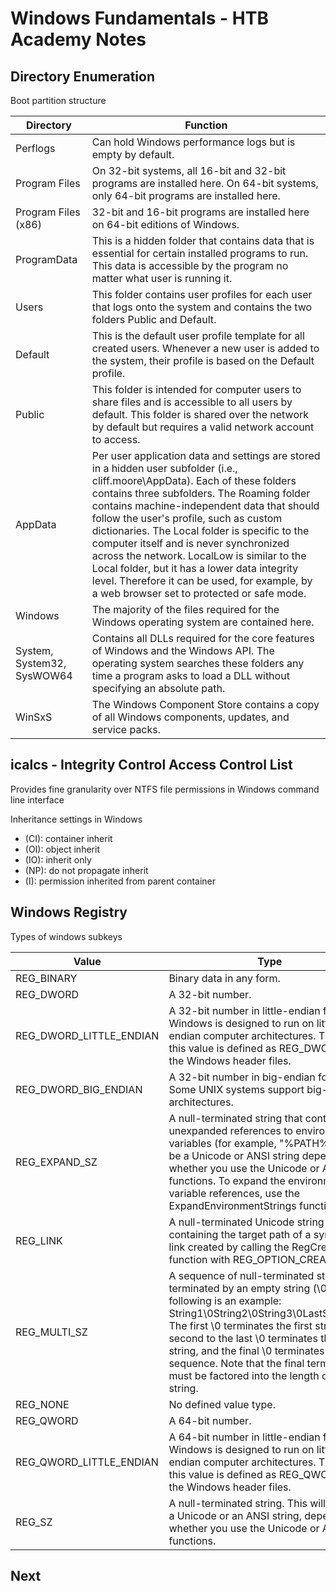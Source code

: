 # Windows Fundamentals - HTB Academy Notes

## Directory Enumeration 

Boot partition structure

| Directory | Function |
| --------- | -------- |
| Perflogs | Can hold Windows performance logs but is empty by default. |
| Program Files | On 32-bit systems, all 16-bit and 32-bit programs are installed here. On 64-bit systems, only 64-bit programs are installed here. |
| Program Files (x86) | 32-bit and 16-bit programs are installed here on 64-bit editions of Windows. |
| ProgramData | This is a hidden folder that contains data that is essential for certain installed programs to run. This data is accessible by the program no matter what user is running it. |
| Users | This folder contains user profiles for each user that logs onto the system and contains the two folders Public and Default. |
| Default | This is the default user profile template for all created users. Whenever a new user is added to the system, their profile is based on the Default profile. |
| Public | This folder is intended for computer users to share files and is accessible to all users by default. This folder is shared over the network by default but requires a valid network account to access. |
| AppData | Per user application data and settings are stored in a hidden user subfolder (i.e., cliff.moore\AppData). Each of these folders contains three subfolders. The Roaming folder contains machine-independent data that should follow the user's profile, such as custom dictionaries. The Local folder is specific to the computer itself and is never synchronized across the network. LocalLow is similar to the Local folder, but it has a lower data integrity level. Therefore it can be used, for example, by a web browser set to protected or safe mode. |
| Windows | The majority of the files required for the Windows operating system are contained here. |
| System, System32, SysWOW64 | Contains all DLLs required for the core features of Windows and the Windows API. The operating system searches these folders any time a program asks to load a DLL without specifying an absolute path. |
| WinSxS | The Windows Component Store contains a copy of all Windows components, updates, and service packs. |

## icalcs - Integrity Control Access Control List

Provides fine granularity over NTFS file permissions in Windows command line interface

Inheritance settings in Windows

* (CI): container inherit
* (OI): object inherit
* (IO): inherit only
* (NP): do not propagate inherit
* (I): permission inherited from parent container

## Windows Registry

Types of windows subkeys

| Value	| Type | 
|-------|------|
| REG_BINARY | Binary data in any form. |
| REG_DWORD | A 32-bit number. |
| REG_DWORD_LITTLE_ENDIAN | A 32-bit number in little-endian format. Windows is designed to run on little-endian computer architectures. Therefore, this value is defined as REG_DWORD in the Windows header files. |
| REG_DWORD_BIG_ENDIAN | A 32-bit number in big-endian format. Some UNIX systems support big-endian architectures. |
| REG_EXPAND_SZ | A null-terminated string that contains unexpanded references to environment variables (for example, "%PATH%"). It will be a Unicode or ANSI string depending on whether you use the Unicode or ANSI functions. To expand the environment variable references, use the ExpandEnvironmentStrings function. |
| REG_LINK | A null-terminated Unicode string containing the target path of a symbolic link created by calling the RegCreateKeyEx function with REG_OPTION_CREATE_LINK. |
| REG_MULTI_SZ | A sequence of null-terminated strings, terminated by an empty string (\0). The following is an example: String1\0String2\0String3\0LastString\0\0 The first \0 terminates the first string, the second to the last \0 terminates the last string, and the final \0 terminates the sequence. Note that the final terminator must be factored into the length of the string. |
| REG_NONE | No defined value type. |
| REG_QWORD | A 64-bit number. |
| REG_QWORD_LITTLE_ENDIAN | A 64-bit number in little-endian format. Windows is designed to run on little-endian computer architectures. Therefore, this value is defined as REG_QWORD in the Windows header files. |
| REG_SZ | A null-terminated string. This will be either a Unicode or an ANSI string, depending on whether you use the Unicode or ANSI functions. |

## Next
